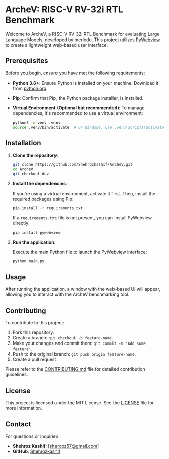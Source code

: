 
# ArcheV: RISC-V RV-32i RTL Benchmark

Welcome to ArcheV, a RISC-V RV-32i RTL Benchmark for evaluating Large Language Models, developed by merledu. This project utilizes [PyWebview](https://pywebview.flowrl.com/) to create a lightweight web-based user interface.

## Prerequisites

Before you begin, ensure you have met the following requirements:

- **Python 3.6+**: Ensure Python is installed on your machine. Download it from [python.org](https://www.python.org/downloads/).
- **Pip**: Confirm that Pip, the Python package installer, is installed.
- **Virtual Environment (Optional but recommended)**: To manage dependencies, it's recommended to use a virtual environment:

  ```bash
  python3 -m venv .venv
  source .venv/bin/activate  # On Windows, use .venv\Scripts\activate
  ```

## Installation

1. **Clone the repository**:

    ```bash
    git clone https://github.com/Shehrozkashif/ArcheV.git
    cd ArcheV
    git checkout dev
    ```

2. **Install the dependencies**:

    If you're using a virtual environment, activate it first. Then, install the required packages using Pip:

    ```bash
    pip install -r requirements.txt
    ```

    If a `requirements.txt` file is not present, you can install PyWebview directly:

    ```bash
    pip install pywebview
    ```

3. **Run the application**:

    Execute the main Python file to launch the PyWebview interface:

    ```bash
    python main.py
    ```

## Usage

After running the application, a window with the web-based UI will appear, allowing you to interact with the ArcheV benchmarking tool.

## Contributing

To contribute to this project:

1. Fork this repository.
2. Create a branch: `git checkout -b feature-name`.
3. Make your changes and commit them: `git commit -m 'Add some feature'`.
4. Push to the original branch: `git push origin feature-name`.
5. Create a pull request.

Please refer to the [CONTRIBUTING.md](CONTRIBUTING.md) file for detailed contribution guidelines.

## License

This project is licensed under the MIT License. See the [LICENSE](LICENSE) file for more information.

## Contact

For questions or inquiries:

- **Shehroz Kashif**: [sharooz57@gmail.com]
- **GitHub**: [Shehrozkashif](https://github.com/Shehrozkashif)


